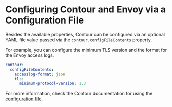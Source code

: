 # Configuring Contour and Envoy via a Configuration File

Besides the available properties, Contour can be configured via an optional YAML file value passed via the `contour.configFileContents` property.

For example, you can configure the minimum TLS version and the format for the Envoy access logs.

```yaml
contour:
  configFileContents:
    accesslog-format: json
    tls:
      minimum-protocol-version: 1.3
```

For more information, check the Contour documentation for using the [configuration file](https://projectcontour.io/docs/latest/configuration/#configuration-file).
